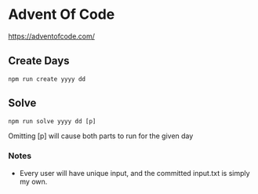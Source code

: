 # Advent Of Code
https://adventofcode.com/

## Create Days
```
npm run create yyyy dd
```

## Solve
```
npm run solve yyyy dd [p]
```
Omitting [p] will cause both parts to run for the given day

### Notes

- Every user will have unique input, and the committed input.txt 
is simply my own.
